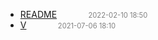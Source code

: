   - [README]()<span style="padding-left:2em;color:orange"></span><span style="color:gray;font-size:.8em;padding-left:2em">2022-02-10 18:50</span>
  - [V](v)<span style="padding-left:2em;color:orange"></span><span style="color:gray;font-size:.8em;padding-left:2em">2021-07-06 18:10</span>
